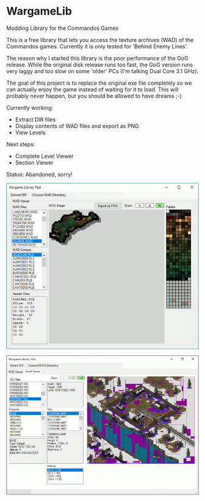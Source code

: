 # WargameLib
Modding Library for the Commandos Games

This is a free library that lets you access the texture archives 
(WAD) of the Commandos games. 
Currently it is only tested for 'Behind Enemy Lines'.

The reason why I started this library is the poor performance 
of the GoG release. While the original disk release runs too 
fast, the GoG version runs very laggy and too slow on some 
'older' PCs (I'm talking Dual Core 3.1 GHz).

The goal of this project is to replace the original exe file 
completely so we can actually enjoy the game instead of waiting 
for it to load. This will probably never happen, but you should 
be allowed to have dreams ;-)

Currently working:
- Extract DIR files
- Display contents of WAD files and export as PNG
- View Levels

Next steps:
- Complete Level Viewer
- Section Viewer

Status: Abandoned, sorry!

![Screenshot of Testprogram](Images/screenshot1.png)

![Screenshot of Testprogram](Images/screenshot3.png)
